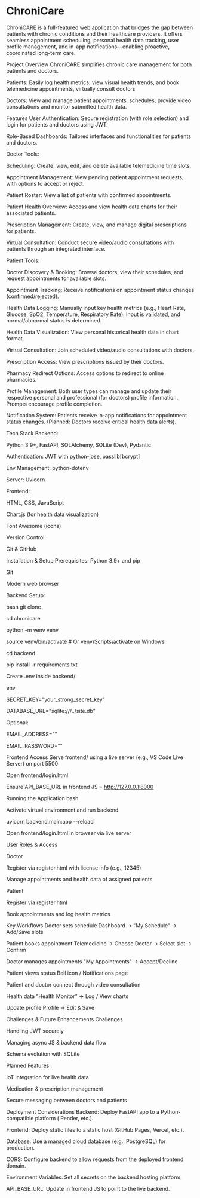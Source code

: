 # ChroniCare
ChroniCARE is a full-featured web application that bridges the gap between patients with chronic conditions and their healthcare providers. It offers seamless appointment scheduling, personal health data tracking, user profile management, and in-app notifications—enabling proactive, coordinated long-term care.

Project Overview
ChroniCARE simplifies chronic care management for both patients and doctors.

Patients: Easily log health metrics, view visual health trends, and book telemedicine appointments, virtually consult doctors

Doctors: View and manage patient appointments, schedules, provide video consultations and monitor submitted health data.

Features
User Authentication: Secure registration (with role selection) and login for patients and doctors using JWT.

Role-Based Dashboards: Tailored interfaces and functionalities for patients and doctors.

Doctor Tools:

Scheduling: Create, view, edit, and delete available telemedicine time slots.

Appointment Management: View pending patient appointment requests, with options to accept or reject.

Patient Roster: View a list of patients with confirmed appointments.

Patient Health Overview: Access and view health data charts for their associated patients.

Prescription Management: Create, view, and manage digital prescriptions for patients.

Virtual Consultation: Conduct secure video/audio consultations with patients through an integrated interface.

Patient Tools:

Doctor Discovery & Booking: Browse doctors, view their schedules, and request appointments for available slots.

Appointment Tracking: Receive notifications on appointment status changes (confirmed/rejected).

Health Data Logging: Manually input key health metrics (e.g., Heart Rate, Glucose, SpO2, Temperature, Respiratory Rate). Input is validated, and normal/abnormal status is determined.

Health Data Visualization: View personal historical health data in chart format.

Virtual Consultation: Join scheduled video/audio consultations with doctors.

Prescription Access: View prescriptions issued by their doctors.

Pharmacy Redirect Options: Access options to redirect to online pharmacies.

Profile Management: Both user types can manage and update their respective personal and professional (for doctors) profile information. Prompts encourage profile completion.

Notification System: Patients receive in-app notifications for appointment status changes. (Planned: Doctors receive critical health data alerts).

Tech Stack
Backend:

Python 3.9+, FastAPI, SQLAlchemy, SQLite (Dev), Pydantic

Authentication: JWT with python-jose, passlib[bcrypt]

Env Management: python-dotenv

Server: Uvicorn

Frontend:

HTML, CSS, JavaScript

Chart.js (for health data visualization)

Font Awesome (icons)

Version Control:

Git & GitHub

Installation & Setup
Prerequisites: Python 3.9+ and pip

Git

Modern web browser

Backend Setup:

bash git clone

cd chronicare

python -m venv venv

source venv/bin/activate # Or venv\Scripts\activate on Windows

cd backend

pip install -r requirements.txt

Create .env inside backend/:

env

SECRET_KEY="your_strong_secret_key"

DATABASE_URL="sqlite:///../site.db"

Optional:

EMAIL_ADDRESS=""

EMAIL_PASSWORD=""

Frontend Access
Serve frontend/ using a live server (e.g., VS Code Live Server) on port 5500

Open frontend/login.html

Ensure API_BASE_URL in frontend JS = http://127.0.0.1:8000

Running the Application
bash

Activate virtual environment and run backend

uvicorn backend.main:app --reload

Open frontend/login.html in browser via live server

User Roles & Access

Doctor

Register via register.html with license info (e.g., 12345)

Manage appointments and health data of assigned patients

Patient

Register via register.html

Book appointments and log health metrics

Key Workflows
Doctor sets schedule Dashboard → "My Schedule" → Add/Save slots

Patient books appointment Telemedicine → Choose Doctor → Select slot → Confirm

Doctor manages appointments "My Appointments" → Accept/Decline

Patient views status Bell icon / Notifications page

Patient and doctor connect through video consultation

Health data "Health Monitor" → Log / View charts

Update profile Profile → Edit & Save

Challenges & Future Enhancements
Challenges

Handling JWT securely

Managing async JS & backend data flow

Schema evolution with SQLite

Planned Features

IoT integration for live health data

Medication & prescription management

Secure messaging between doctors and patients

Deployment Considerations
Backend: Deploy FastAPI app to a Python-compatible platform ( Render, etc.).

Frontend: Deploy static files to a static host (GitHub Pages, Vercel, etc.).

Database: Use a managed cloud database (e.g., PostgreSQL) for production.

CORS: Configure backend to allow requests from the deployed frontend domain.

Environment Variables: Set all secrets on the backend hosting platform.

API_BASE_URL: Update in frontend JS to point to the live backend.
